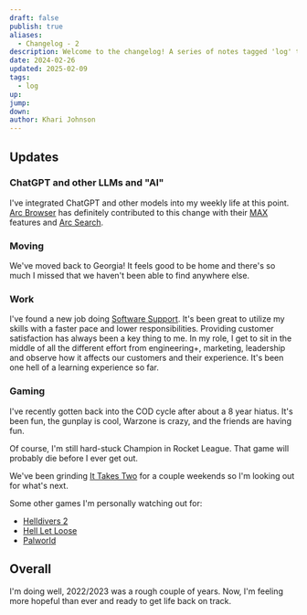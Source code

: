 ```yaml
---
draft: false
publish: true
aliases:
  - Changelog - 2
description: Welcome to the changelog! A series of notes tagged 'log' that let me share the things I've been enjoying recently.
date: 2024-02-26
updated: 2025-02-09
tags:
  - log
up: 
jump: 
down: 
author: Khari Johnson
---
```


## Updates

### ChatGPT and other LLMs and "AI"

I've integrated ChatGPT and other models into my weekly life at this point. [Arc Browser](arc-browser) has definitely contributed to this change with their [MAX](arc-max) features and [Arc Search](arc-search).

### Moving

We've moved back to Georgia! It feels good to be home and there's so much I missed that we haven't been able to find anywhere else.

### Work

I've found a new job doing [Software Support](/work/searchspring). It's been great to utilize my skills with a faster pace and lower responsibilities. Providing customer satisfaction has always been a key thing to me. In my role, I get to sit in the middle of all the different effort from engineering+, marketing, leadership and observe how it affects our customers and their experience. It's been one hell of a learning experience so far.

### Gaming

I've recently gotten back into the COD cycle after about a 8 year hiatus. It's been fun, the gunplay is cool, Warzone is crazy, and the friends are having fun.

Of course, I'm still hard-stuck Champion in Rocket League. That game will probably die before I ever get out.

We've been grinding [It Takes Two](it-takes-two) for a couple weekends so I'm looking out for what's next.

Some other games I'm personally watching out for:

- [Helldivers 2](helldivers-2)
- [Hell Let Loose](hell-let-loose)
- [Palworld](palworld)

## Overall

I'm doing well, 2022/2023 was a rough couple of years. Now, I'm feeling more hopeful than ever and ready to get life back on track.

<!-- References -->

[arc-browser]: https://arc.net/ 'Arc Browser'
[arc-max]: https://arc.net/max 'Arc Browser: Max'
[arc-search]: https://arc.net/blog/arc-search 'Arc Search'
[helldivers-2]: https://store.steampowered.com/app/553850/HELLDIVERS_2/ 'Helldivers 2'
[hell-let-loose]: https://store.steampowered.com/app/686810/Hell_Let_Loose/ 'Hell Let Loose'
[palworld]: https://store.steampowered.com/app/1623730/Palworld/ 'Palworld'
[it-take-two]: https://store.steampowered.com/app/1426210/It_Takes_Two/ 'It Takes Two'
